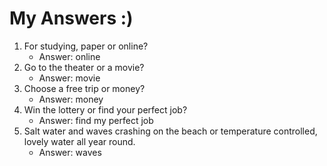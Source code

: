 # My Answers :)
1.  For studying, paper or online?
    - Answer: online
2. Go to the theater or a movie?
    - Answer: movie
3. Choose a free trip or money?
    - Answer: money
4. Win the lottery or find your perfect job?
    - Answer: find my perfect job
5. Salt water and waves crashing on the beach or temperature controlled, lovely water all year round.
    - Answer: waves
